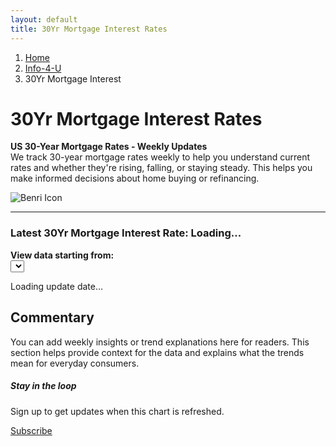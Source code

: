 ```yaml
---
layout: default
title: 30Yr Mortgage Interest Rates
---
```

<main>
  <div class="container py-5">
        <!-- Breadcrumb Navigation -->
    <nav aria-label="breadcrumb">
      <ol class="breadcrumb">
        <li class="breadcrumb-item"><a href="/">Home</a></li>
        <li class="breadcrumb-item"><a href="/info">Info-4-U</a></li>
        <li class="breadcrumb-item active" aria-current="page">30Yr Mortgage Interest</li>
      </ol>
    </nav>
    <!-- Intro Row with Icon -->
    <div class="row align-items-center mb-4">
      <div class="col-md-8">
        <h1>30Yr Mortgage Interest Rates</h1>
        <p class="fs-5">
          <b>US 30-Year Mortgage Rates - Weekly Updates</b><br>
          We track 30-year mortgage rates weekly to help you understand current rates and whether they're rising, falling, or staying steady. This helps you make informed decisions about home buying or refinancing.
        </p>
      </div>
      <div class="col-md-4 text-center">
        <!-- Large Bootstrap Icon -->
       <img src="/benri/benri_icon.png" alt="Benri Icon" class="img-fluid" style="max-width: 150px; height: auto;">
      </div>
    </div>
    <hr class="col-3 col-md-2 mb-5">    
    <!-- Chart Section -->
    <div class="row g-5">
      <div class="col-12">
        <!-- Latest Rate Display -->
        <div class="card bg-light border-0 mb-3">
          <div class="card-body text-center">
            <h3 class="mb-0">Latest 30Yr Mortgage Interest Rate: <span id="latest-rate" class="text-primary">Loading...</span></h3>
          </div>
        </div>        
        <!-- Year Selector -->
        <div class="card mb-3">
          <div class="card-body">
            <div class="row align-items-center">
              <div class="col-md-6">
                <label for="yearSelect" class="form-label"><strong>View data starting from:</strong></label>
              </div>
              <div class="col-md-6">
                <select class="form-select" id="yearSelect">
                  <!-- Options will be populated by JavaScript -->
                </select>
              </div>
            </div>
          </div>
        </div>
        <div class="card shadow-sm mb-3">
          <div class="card-body">
            <canvas id="bareChart" height="140"></canvas>
          </div>
        </div>
        <p id="last-updated" class="text-center small text-muted">Loading update date…</p>
      </div>
    </div>    
    <!-- Commentary Section -->
    <div class="row g-5 mt-2">
      <div class="col-md-6">
        <h2>Commentary</h2>
        <p>You can add weekly insights or trend explanations here for readers. This section helps provide context for the data and explains what the trends mean for everyday consumers.</p>
      </div>
      <div class="col-md-6">
        <div class="card bg-light border-0">
          <div class="card-body text-center">
            <h5 class="card-title">Stay in the loop</h5>
            <p class="card-text">Sign up to get updates when this chart is refreshed.</p>
            <a href="#" class="btn btn-primary">Subscribe</a>
          </div>
        </div>
      </div>
    </div>
  </div>
</main>
<!-- Chart.js & data loader -->
<script src="https://cdn.jsdelivr.net/npm/chart.js"></script>
<script>
  const SHEET_URL = 'https://docs.google.com/spreadsheets/d/e/2PACX-1vT5nPX2me4c9zl6MoS8lCPC1cirRMbTfU-hnAWhSX---JNatc5eEkPQPO0IYJouhmDueskUa_sX5ssa/pub?gid=1263993722&single=true&output=csv';
  let allData = [];
  let chart = null;
  function parseDate(dateStr) {
    // Handle different date formats that might come from the spreadsheet
    const date = new Date(dateStr);
    return date;
  }
  function filterDataByYear(startYear) {
    return allData.filter(item => {
      const itemYear = parseDate(item.date).getFullYear();
      return itemYear >= startYear;
    });
  }
  function updateChart(startYear) {
    const filteredData = filterDataByYear(startYear);
    const labels = filteredData.map(item => item.date);
    const values = filteredData.map(item => item.value); 
    chart.data.labels = labels;
    chart.data.datasets[0].data = values;
    chart.options.scales.y.suggestedMin = Math.min(...values) - 0.5;
    chart.update();
  }
  function populateYearSelector() {
    const yearSelect = document.getElementById('yearSelect');
    const earliestYear = Math.min(...allData.map(item => parseDate(item.date).getFullYear()));
    const currentYear = new Date().getFullYear();
    // Clear existing options
    yearSelect.innerHTML = '';
    // Add year options from current year down to earliest year
    for (let year = currentYear; year >= earliestYear; year--) {
      const option = document.createElement('option');
      option.value = year;
      option.textContent = year;
      if (year === 2020) {
        option.selected = true; // Default to 2020
      }
      yearSelect.appendChild(option);
    }
    // Add event listener for year changes
    yearSelect.addEventListener('change', function() {
      updateChart(parseInt(this.value));
    });
  }
  fetch(SHEET_URL)
    .then(response => response.text())
    .then(csv => {
      const rows = csv.trim().split('\n').slice(1); 
      // Store all data
      allData = rows.map(row => {
        const [date, value] = row.split(',');
        return {
          date: date,
          value: parseFloat(value)
        };
      });      
      // Display latest rate
      const latestRate = allData[allData.length - 1].value;
      document.getElementById("latest-rate").textContent = `${latestRate.toFixed(2)}%`;
      document.getElementById("last-updated").textContent = `Last updated: ${allData[allData.length - 1].date}`;      
      // Populate year selector
      populateYearSelector();      
      // Filter data to start from 2020 by default
      const defaultData = filterDataByYear(2020);
      const labels = defaultData.map(item => item.date);
      const values = defaultData.map(item => item.value);      
      // Create chart
      const ctx = document.getElementById('bareChart').getContext('2d');
      chart = new Chart(ctx, {
        type: 'line',
        data: {
          labels: labels,
          datasets: [{
            label: '30-Year Mortgage Rate',
            data: values,
            borderColor: '#0d6efd',
            backgroundColor: 'rgba(13, 110, 253, 0.1)',
            borderWidth: 2,
            pointRadius: 2,
            fill: true,
            tension: 0.3
          }]
        },
        options: {
          responsive: true,
          scales: {
            y: {
              beginAtZero: false,
              suggestedMin: Math.min(...values) - 0.5,
              title: {
                display: true,
                text: 'Interest Rate (%)'
              }
            },
            x: {
              title: {
                display: true,
                text: 'Date'
              }
            }
          },
          plugins: {
            legend: { display: false },
            tooltip: {
              callbacks: {
                label: context => `${context.parsed.y.toFixed(2)}%`
              }
            }
          }
        }
      });
    })
    .catch(err => {
      document.getElementById("last-updated").textContent = "Error loading data.";
      console.error('Error fetching sheet:', err);
    });
</script>
